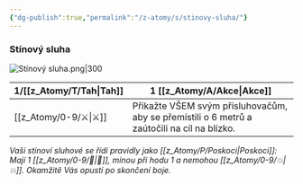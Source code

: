 ```yaml
---
{"dg-publish":true,"permalink":"/z-atomy/s/stinovy-sluha/"}
---
```


### Stínový sluha
![Stínový sluha.png|300](/img/user/z_img/St%C3%ADnov%C3%BD%20sluha.png)

| 1/[[z_Atomy/T/Tah\|Tah]] | 1 [[z_Atomy/A/Akce\|Akce]]                                                                                  |
| --------- | ------------------------------------------------------------------------------------------- |
| [[z_Atomy/0-9/⚔️\|⚔️]]    | Přikažte VŠEM svým přisluhovačům, aby se přemístili o 6 metrů a zaútočili na cíl na blízko. |
*Vaši stínoví sluhové se řídí pravidly jako [[z_Atomy/P/Poskoci\|Poskoci]]:* 
*Mají 1 [[z_Atomy/0-9/💖\|💖]], minou při hodu 1 a nemohou [[z_Atomy/0-9/💥\|💥]]. Okamžitě Vás opustí po skončení boje.*